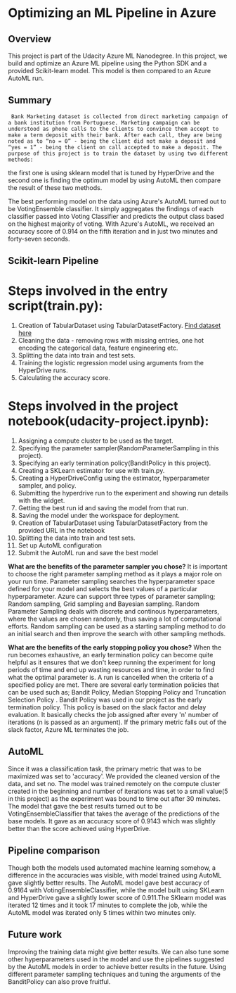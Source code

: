 # Optimizing an ML Pipeline in Azure

## Overview
This project is part of the Udacity Azure ML Nanodegree.
In this project, we build and optimize an Azure ML pipeline using the Python SDK and a provided Scikit-learn model.
This model is then compared to an Azure AutoML run.

## Summary
     Bank Marketing dataset is collected from direct marketing campaign of a bank institution from Portuguese. Marketing campaign can be understood as phone calls to the clients to convince them accept to make a term deposit with their bank. After each call, they are being noted as to “no = 0” - being the client did not make a deposit and “yes = 1” - being the client on call accepted to make a deposit. The purpose of this project is to train the dataset by using two different methods:
the first one is using sklearn model that is tuned by HyperDrive and the second one is finding the optimum model by using AutoML then compare the result of these two methods.

The best performing model on the data using Azure's AutoML turned out to be VotingEnsemble classifier. It simply aggregates the findings of each classifier passed into Voting Classifier and predicts the output class based on the highest majority of voting. With Azure's AutoML, we received an accuracy score of 0.914 on the fifth iteration and in just two minutes and forty-seven seconds.


## Scikit-learn Pipeline

# Steps involved in the entry script(train.py):
1.	Creation of TabularDataset using TabularDatasetFactory.
[Find dataset here](https://automlsamplenotebookdata.blob.core.windows.net/automl-sample-notebook-data/bankmarketing_train.csv) 
2.	Cleaning the data - removing rows with missing entries, one hot encoding the categorical data, feature engineering etc.
3.	Splitting the data into train and test sets.
4.	Training the logistic regression model using arguments from the HyperDrive runs.
5.	Calculating the accuracy score.

# Steps involved in the project notebook(udacity-project.ipynb): 
1.	Assigning a compute cluster to be used as the target.
2.	Specifying the parameter sampler(RandomParameterSampling in this project).
3.	Specifying an early termination policy(BanditPolicy in this project).
4.	Creating a SKLearn estimator for use with train.py.
5.	Creating a HyperDriveConfig using the estimator, hyperparameter sampler, and policy.
6.	Submitting the hyperdrive run to the experiment and showing run details with the widget.
7.	Getting the best run id and saving the model from that run.
8.	Saving the model under the workspace for deployment.
9.	Creation of TabularDataset using TabularDatasetFactory from the provided URL in the notebook
10.	Splitting the data into train and test sets.
11.	Set up AutoML configuration
12.	Submit the AutoML run and save the best model


**What are the benefits of the parameter sampler you chose?**
It is important to choose the right parameter sampling method as it plays a major role on your run time. Parameter sampling searches the hyperparameter space defined for your model and selects the best values of a particular hyperparameter. Azure can support three types of parameter sampling; Random sampling, Grid sampling and Bayesian sampling. Random Parameter Sampling deals with discrete and continous hyperparameters, where the values are chosen randomly, thus saving a lot of computational efforts. Random sampling can be used as a starting sampling method to do an initial search and then improve the search with other sampling methods.

**What are the benefits of the early stopping policy you chose?**
When the run becomes exhaustive, an early termination policy can become quite helpful as it ensures that we don&#39;t keep running the experiment for long periods of time and end up wasting resources and time, in order to find what the optimal parameter is. A run is cancelled when the criteria of a specified policy are met. There are several early termination policies that can be used such as; Bandit Policy, Median Stopping Policy and Truncation Selection Policy . Bandit Policy was used in our project as the early termination policy. This policy is based on the slack factor and delay evaluation. It basically checks the job assigned after every 'n' number of iterations (n is passed as an argument). If the primary metric falls out of the slack factor, Azure ML terminates the job.

## AutoML
Since it was a classification task, the primary metric that was to be maximized was set to 'accuracy'. We provided the cleaned version of the data, and set no. The model was trained remotely on the compute cluster created in the beginning and number of iterations was set to a small value(5 in this project) as the experiment was bound to time out after 30 minutes. The model that gave the best results turned out to be VotingEnsembleClassifier that takes the average of the predictions of the base models. It gave as an accuracy score of 0.9143 which was slightly better than the score achieved using HyperDrive.

## Pipeline comparison
Though both the models used automated machine learning somehow, a difference in the accuracies was visible, with model trained using AutoML gave slightly better results. The AutoML model gave best accuracy of 0.9164 with VotingEnsembleClassifier, while the model built using SKLearn and HyperDrive gave a slightly lower score of 0.911.The SKlearn model was iterated 12 times and it took 17 minutes to complete the job, while the AutoML model was iterated only 5 times within two minutes only. 

## Future work
Improving the training data might give better results. We can also tune some other hyperparameters used in the model and use the pipelines suggested by the AutoML models in order to achieve better results in the future. Using different parameter sampling techniques and tuning the arguments of the BanditPolicy can also prove fruitful.


